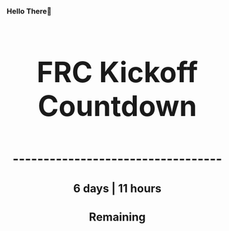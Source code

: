 ### Hello There👋

<!---START-TIMER--->
<h3 align='center' style='font-size: 64px;'>FRC Kickoff Countdown</h3>
<h3 align='center' style='font-size: 30px;'>----------------------------------</h3>
<h3 align='center' style='font-size: 25px;'>6 days | 11 hours</h3>
<h3 align='center' style='font-size: 25px;'>Remaining</h3>
<!---END-TIMER--->
